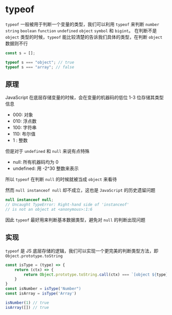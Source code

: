 # typeof

`typeof` 一般被用于判断一个变量的类型，我们可以利用 `typeof` 来判断 `number` `string` `boolean` `function` `undefined` `object` `symbol` 和 `bigint`。
在判断不是 `object` 类型的时候，`typeof` 能比较清楚的告诉我们具体的类型，在判断 `object` 数据则不行

```javascript
const s = [];

typeof s === "object"; // true
typeof s === "array"; // false
```

## 原理

JavaScript 在底层存储变量的时候，会在变量的机器码的低位 1-3 位存储其类型信息

- 000: 对象
- 010: 浮点数
- 100: 字符串
- 110: 布尔值
- 1 : 整数

但是对于 `undefined` 和 `null` 来说有点特殊

- null: 所有机器码均为 0
- undefined: 用 -2^30 整数来表示

所以 `typeof` 在判断 `null` 的时候就被当成 `object` 来看待

然而 `null instanceof null` 却不成立，这也是 `JavaScript` 的历史遗留问题

```javascript
null instanceof null;
// Uncaught TypeError: Right-hand side of 'instanceof'
// is not an object at <anonymous>:1:6
```

因此 `typeof` 最好用来判断基本数据类型，避免对 `null` 的判断出现问题

## 实现

`typeof` 是 JS 底层存储的逻辑，我们可以实现一个更完美的判断类型方法，即 `Object.prototype.toString`

```javascript
const isType = (type) => {
    return (ctx) => {
        return Object.prototype.toString.call(ctx) === `[object ${type}]`
    }
}
const isNumber = isType('Number")
const isArray = isType('Array')

isNumber(1) // true
isArray([]) // true
```
